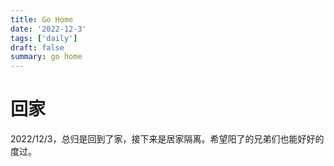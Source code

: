 ```yaml
---
title: Go Home
date: '2022-12-3'
tags: ['daily']
draft: false
summary: go home
---
```


# 回家

2022/12/3，总归是回到了家，接下来是居家隔离。希望阳了的兄弟们也能好好的度过。
